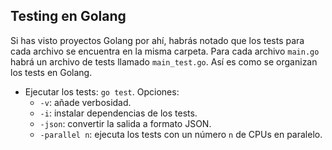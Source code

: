 ## Testing en Golang
Si has visto proyectos Golang por ahí, habrás notado que los tests para cada archivo se encuentra en la misma carpeta. Para cada archivo `main.go` habrá un archivo de tests llamado `main_test.go`. Así es como se organizan los tests en Golang.

- Ejecutar los tests: `go test`. Opciones:
    + `-v`: añade verbosidad.
    + `-i`: instalar dependencias de los tests.
    + `-json`: convertir la salida a formato JSON.
    + `-parallel n`: ejecuta los tests con un número `n` de CPUs en paralelo.